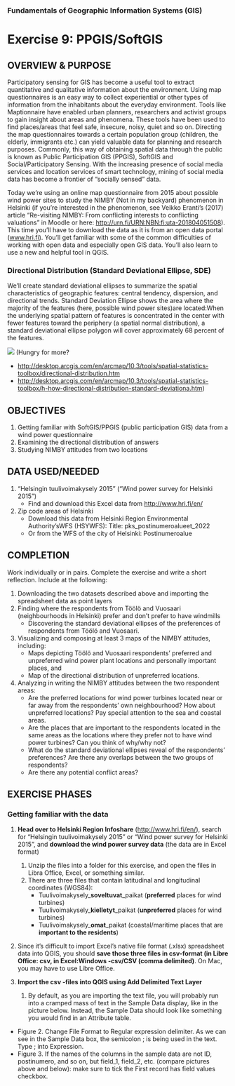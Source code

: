 ### Fundamentals of Geographic Information Systems (GIS)

# Exercise 9: PPGIS/SoftGIS

## OVERVIEW & PURPOSE

Participatory sensing for GIS has become a useful tool to extract quantitative and qualitative information about the environment. Using map questionnaires is an easy way to collect experiential or other types of information from the inhabitants about the everyday environment. Tools like Maptionnaire have enabled urban planners, researchers and activist groups to gain insight about areas and phenomena. These tools have been used to find places/areas that feel safe, insecure, noisy, quiet and so on. Directing the map questionnaires towards a certain population group (children, the elderly, immigrants etc.) can yield valuable data for planning and research purposes. Commonly, this way of obtaining spatial data through the public is known as Public Participation GIS (PPGIS), SoftGIS and Social/Participatory Sensing. With the increasing presence of social media services and location services of smart technology, mining of social media data has become a frontier of “socially sensed” data.

Today we’re using an online map questionnaire from 2015 about possible wind power sites to study the NIMBY (Not in my backyard) phenomenon in Helsinki (if you’re interested in the phenomenon, see Veikko Eranti’s (2017) article “Re-visiting NIMBY: From conflicting interests to conflicting valuations” in Moodle or here: http://urn.fi/URN:NBN:fi:uta-201804051508). This time you’ll have to download the data as it is from an open data portal (www.hri.fi). You’ll get familiar with some of the common difficulties of working with open data and especially open GIS data. You’ll also learn to use a new and helpful tool in QGIS.

### Directional Distribution (Standard Deviational Ellipse, SDE)

We’ll create standard deviational ellipses to summarize the spatial characteristics of geographic features: central tendency, dispersion, and directional trends. Standard Deviation Ellipse shows the area where the majority of the features (here, possible wind power sites)are located:When the underlying spatial pattern of features is concentrated in the center with fewer features toward the periphery (a spatial normal distribution), a standard deviational ellipse polygon will cover approximately 68 percent of the features.

![](https://geol260.academic.wlu.edu/files/lecture_notes/standardellipse_stat.gif)
(Hungry for more? 
- http://desktop.arcgis.com/en/arcmap/10.3/tools/spatial-statistics-toolbox/directional-distribution.htm
- http://desktop.arcgis.com/en/arcmap/10.3/tools/spatial-statistics-toolbox/h-how-directional-distribution-standard-deviationa.htm)

## OBJECTIVES

1. Getting familiar with SoftGIS/PPGIS (public participation GIS) data from a wind power
questionnaire
2. Examining the directional distribution of answers
3. Studying NIMBY attitudes from two locations

## DATA USED/NEEDED

1. “Helsingin tuulivoimakysely 2015” (“Wind power survey for Helsinki 2015”)
	-  Find and download this Excel data from http://www.hri.fi/en/
2. Zip code areas of Helsinki
	- Download this data from Helsinki Region Environmental Authority’sWFS (HSYWFS): 
	Title: pks_postinumeroalueet_2022
	- Or from the WFS of the city of Helsinki: Postinumeroalue

## COMPLETION

Work individually or in pairs. Complete the exercise and write a short reflection. Include at the following: 

1. Downloading the two datasets described above and importing the spreadsheet data as point layers
2. Finding where the respondents from Töölö and Vuosaari (neighbourhoods in Helsinki) prefer and don’t prefer to have windmills
	- Discovering the standard deviational ellipses of the preferences of respondents from Töölö and Vuosaari.
3. Visualizing and composing at least 3 maps of the NIMBY attitudes, including:
	- Maps depicting Töölö and Vuosaari respondents’ preferred and unpreferred wind power plant locations and personally important places, and
	- Map of the directional distribution of unpreferred locations.
4. Analyzing in writing the NIMBY attitudes between the two respondent areas:
	- Are the preferred locations for wind power turbines located near or far away from the respondents’ own neighbourhood? How about unpreferred locations? Pay special attention to the sea and coastal areas.
	- Are the places that are important to the respondents located in the same areas as the locations where they prefer not to have wind power turbines? Can you think of why/why not?
	- What do the standard deviational ellipses reveal of the respondents’ preferences? Are there any overlaps between the two groups of respondents?
	- Are there any potential conflict areas?

## EXERCISE PHASES

### Getting familiar with the data

1. **Head over to Helsinki Region Infoshare** (http://www.hri.fi/en/), search for “Helsingin tuulivoimakysely 2015” or “Wind power survey for Helsinki 2015”, and **download the wind power survey data** (the data are in Excel format)
	
	1. Unzip the files into a folder for this exercise, and open the files in Libra Office, Excel, or something similar. 
	2. There are three files that contain latitudinal and longitudinal coordinates (WGS84):
		-	Tuulivoimakysely_**soveltuvat**_paikat (**preferred** places for wind turbines)
		-	Tuulivoimakysely_**kielletyt**_paikat (**unpreferred** places for wind turbines)
		-	Tuulivoimakysely_**omat**_paikat (coastal/maritime places that are **important to
the residents**)

2. Since it’s difficult to import Excel’s native file format (.xlsx) spreadsheet data into QGIS, you should **save those three files in csv-format (in Libre Office: csv, in Excel:Windows -csv/CSV (comma delimited)**. On Mac, you may have to use Libre Office.

3. **Import the csv -files into QGIS using Add Delimited Text Layer**
	1. By default, as you are importing the text file, you will probably run into a cramped mass of text in the Sample Data display, like in the picture below. Instead, the Sample Data should look like something you would find in an Attribute table.
- Figure
	2. Change File Format to Regular expression delimiter. As we can see in the Sample Data box, the semicolon ; is being used in the text. Type ; into Expression.
- Figure
	3. If the names of the columns in the sample data are not ID, postinumero, and so on, but field_1, field_2, etc. (compare pictures above and below): make sure to tick the First record has field values checkbox.
<!--stackedit_data:
eyJkaXNjdXNzaW9ucyI6eyJhdGNRU1NlSXNOV3JrUEhRIjp7In
N0YXJ0Ijo4NywiZW5kIjoxMDgsInRleHQiOiIjIyBPVkVSVklF
VyAmIFBVUlBPU0UifSwieUxJaUhjdjlCTmVYT3ZTOSI6eyJzdG
FydCI6MzI2NCwiZW5kIjozMjc0LCJ0ZXh0IjoiQ09NUExFVElP
TiJ9LCJaRE5CUUU0VXJENGR2c0JJIjp7InN0YXJ0Ijo2MDExLC
JlbmQiOjYwMTksInRleHQiOiItIEZpZ3VyZSJ9LCI3THBVekpy
bkxEQ290cVpoIjp7InN0YXJ0Ijo2MTgxLCJlbmQiOjYxODksIn
RleHQiOiItIEZpZ3VyZSJ9fSwiY29tbWVudHMiOnsiMXJneWlG
Y1dnNjI2NDY0bSI6eyJkaXNjdXNzaW9uSWQiOiJhdGNRU1NlSX
NOV3JrUEhRIiwic3ViIjoiZ2g6NDAzMDQ3ODgiLCJ0ZXh0Ijoi
QWRkIHBpY3R1cmUiLCJjcmVhdGVkIjoxNjg3ODUzODg3MzkwfS
wiS3lDNkY1VVZGbWdyR0pOciI6eyJkaXNjdXNzaW9uSWQiOiJ5
TElpSGN2OUJOZVhPdlM5Iiwic3ViIjoiZ2g6NDAzMDQ3ODgiLC
J0ZXh0IjoiVG9vIG11Y2g/IiwiY3JlYXRlZCI6MTY4Nzg1NDQ2
ODY2NH0sInVvekIwWWxLdG5KVlE2NEQiOnsiZGlzY3Vzc2lvbk
lkIjoiWkROQlFFNFVyRDRkdnNCSSIsInN1YiI6ImdoOjQwMzA0
Nzg4IiwidGV4dCI6IkFkZCBwaWN0dXJlIiwiY3JlYXRlZCI6MT
Y4Nzg1NDc1NzY3OH0sIlRUcXRzaG1FV0lvM1I2NFUiOnsiZGlz
Y3Vzc2lvbklkIjoiN0xwVXpKcm5MRENvdHFaaCIsInN1YiI6Im
doOjQwMzA0Nzg4IiwidGV4dCI6IkFkZCBwaWN0dXJlIiwiY3Jl
YXRlZCI6MTY4Nzg1NDg0NDU5N319LCJoaXN0b3J5IjpbLTE1Nz
Y1NTkyMDJdfQ==
-->